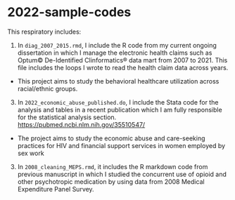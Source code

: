 # 2022-sample-codes

This respiratory includes:

1. In `diag_2007_2015.rmd`, I include the R code from my current ongoing dissertation in which I manage the electronic health claims such as Optum© De-Identified Clinformatics® data mart from 2007 to 2021. This file includes the loops I wrote to read the health claim data across years.  
  - This project aims to study the behavioral healthcare utilization across racial/ethnic groups.
3. In `2022_economic_abuse_published.do`, I include the Stata code for the analysis and tables in a recent publication which I am fully responsible for the statistical analysis section. 
https://pubmed.ncbi.nlm.nih.gov/35510547/
  - The project aims to study the economic abuse and care-seeking practices for HIV and financial support services in women employed by sex work
3. In `2008_cleaning_MEPS.rmd`, it includes the R markdown code from previous manuscript in which I studied the concurrent use of opioid and other psychotropic medication by using data from 2008 Medical Expenditure Panel Survey. 
